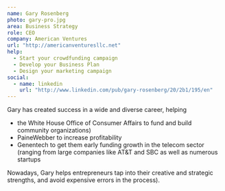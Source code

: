 ```yaml
---
name: Gary Rosenberg
photo: gary-pro.jpg
area: Business Strategy
role: CEO
company: American Ventures
url: "http://americanventuresllc.net"
help:
  - Start your crowdfunding campaign
  - Develop your Business Plan
  - Design your marketing campaign
social: 
  - name: linkedin
    url: "http://www.linkedin.com/pub/gary-rosenberg/20/2b1/195/en"
---
```


Gary has created success in a wide and diverse career, helping

 * the White House Office of Consumer Affairs to fund and build community organizations)
 * PaineWebber to increase profitability
 * Genentech to get them early funding
growth in the telecom sector (ranging from large companies like AT&T and SBC as well as numerous startups

Nowadays, Gary helps entrepreneurs tap into their creative and strategic strengths, and avoid expensive errors in the process).

